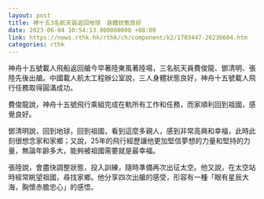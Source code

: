 ```yaml
---
layout: post
title: 神十五3名航天員返回地球　身體狀態良好
date: 2023-06-04 10:54:13.000000000 +08:00
link: https://news.rthk.hk/rthk/ch/component/k2/1703447-20230604.htm
categories: rthk
---
```


神舟十五號載人飛船返回艙今早著陸東風著陸場，三名航天員費俊龍、鄧清明、張陸先後出艙。中國載人航太工程辦公室說，三人身體狀態良好，神舟十五號載人飛行任務取得圓滿成功。

費俊龍說，神舟十五號飛行乘組完成在軌所有工作和任務，而家順利回到祖國，感覺良好。

鄧清明說，回到地球，回到祖國，看到這麼多親人，感到非常高興和幸福，此時此刻很想念家和家鄉；又說，25年的飛行經歷讓他更加堅信夢想的力量和堅持的力量，無論年齡多大，能夠被祖國需要就是最幸福。

張陸說，會盡快調整狀態，投入訓練，隨時準備再次出征太空。他又說，在太空站時經常眺望祖國，尋找家鄉。他分享四次出艙的感受，形容有一種「眼有星辰大海，胸懷赤膽忠心」的感悟。

